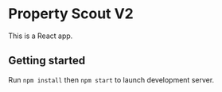 # Property Scout V2

This is a React app.  
## Getting started  
Run `npm install` then `npm start` to launch development server.
